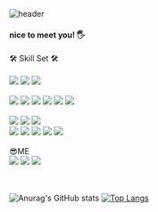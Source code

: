 
![header](https://capsule-render.vercel.app/api?type=Waving&color=gradient&text=%20CHOIGOYO%20%20&height=200&fontSize=100)



<div align="left">
  
  <h4>

nice to meet you! 🖐
  
</h4>
  <div>
    🛠 Skill Set 🛠
  </div> <br/>
  <div>
    <img src="https://img.shields.io/badge/JavaScript-yellow?style=flat-square&logo=javascript&logoColor=white"/>
    <img src="https://img.shields.io/badge/Java-BE312E?style=flat-square&logo=JAVA&logoColor=white"/>
    <img src="https://img.shields.io/badge/Dart-2e73be?style=flat-square&logo=Dart&logoColor=white"/>
  </div> <br/>
  <div>
        <img src="https://img.shields.io/badge/Spring-6DB33F?style=flat-square&logo=spring&logoColor=white"/>
        <img src="https://img.shields.io/badge/Spring Boot-6DB33F?style=flat-square&logo=springboot&logoColor=white"/>
        <img src="https://img.shields.io/badge/spring security-6DB33F?style=flat-square&logo=springsecurity&logoColor=white"/>
        <img src="https://img.shields.io/badge/JQuery-0769AD?style=flat-square&logo=jQuery&logoColor=white"/>
        <img src="https://img.shields.io/badge/JPA-F8DC75?style=flat-square&logo=&logoColor=white"/>
    <img src="https://img.shields.io/badge/Flutter-2e73be?style=flat-square&logo=Flutter&logoColor=white"/>
  </div> <br/>
  <div>
    <img src="https://img.shields.io/badge/oracle-F80000?style=flat-square&logo=oracle&logoColor=white"/>
    <img src="https://img.shields.io/badge/mysql-4479A1?style=flat-square&logo=mysql&logoColor=white"/>
    <img src="https://img.shields.io/badge/apachetomcat-F8DC75?style=flat-square&logo=apachetomcat&logoColor=black"/>
  </div>

  <div>
    <img src="https://img.shields.io/badge/intellij idea-000000?style=flat-square&logo=intellijidea&logoColor=white"/>
    <img src="https://img.shields.io/badge/visual studio code-007ACC?style=flat-square&logo=visualstudiocode&logoColor=white"/>
    <img src="https://img.shields.io/badge/eclipse ide-2C2255?style=flat-square&logo=eclipseide&logoColor=white"/>
    <img src="https://img.shields.io/badge/Spring Tool Suite-6DB33F?style=flat-square&logo=spring&logoColor=white"/>
    <img src="https://img.shields.io/badge/Git-000000?style=flat-square&logo=Git&logoColor=white"/>
  </div><br/>
    <div>
     <div>😎ME</div>
    <a href ="https://velog.io/@choigoyo_o/series"><img src="https://img.shields.io/badge/velog-20C997?style=flat-square&logo=velog&logoColor=white"/></a>
    <a href ="https://www.instagram.com/choigoyo_o/"><img src="https://img.shields.io/badge/instagram-E4405F?style=flat-square&logo=instagram&logoColor=white"/></a>
    <a href="mailto:choigoyo.q7@gmail.com"><img src="https://img.shields.io/badge/gmail-EA4335?style=flat-square&logo=gmail&logoColor=white"/></a>
  </div><br/>
</div> <br/>

![Anurag's GitHub stats](https://github-readme-stats.vercel.app/api?username=choigoyo&show_icons=true&theme=Gradient) [![Top Langs](https://github-readme-stats.vercel.app/api/top-langs/?username=choigoyo&hide_progress=true)](https://github.com/anuraghazra/github-readme-stats)



